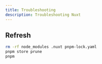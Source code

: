 ```yaml
---
title: Troubleshooting
description: Troubleshooting Nuxt
---
```


## Refresh

```bash
rm -rf node_modules .nuxt pnpm-lock.yaml
pnpm store prune
pnpm
```

